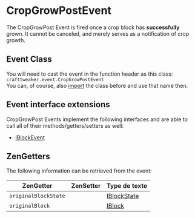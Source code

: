# CropGrowPostEvent

The CropGrowPost Event is fired once a crop block has **successfully** grown. It cannot be canceled, and merely serves as a notification of crop growth.

## Event Class
You will need to cast the event in the function header as this class:  
`crafttweaker.event.CropGrowPostEvent`  
You can, of course, also [import](/AdvancedFunctions/Import/) the class before and use that name then.

## Event interface extensions
CropGrowPost Events implement the following interfaces and are able to call all of their methods/getters/setters as well:

- [IBlockEvent](/Vanilla/Events/Events/IBlockEvent/)


## ZenGetters
The following information can be retrieved from the event:

| ZenGetter            | ZenSetter | Type de texte                               |
| -------------------- | --------- | ------------------------------------------- |
| `originalBlockState` |           | [IBlockState](/Vanilla/Blocks/IBlockState/) |
| `originalBlock`      |           | [IBlock](/Vanilla/Blocks/IBlock/)           |
